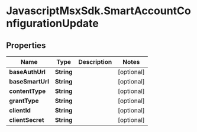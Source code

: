 # JavascriptMsxSdk.SmartAccountConfigurationUpdate

## Properties

Name | Type | Description | Notes
------------ | ------------- | ------------- | -------------
**baseAuthUrl** | **String** |  | [optional] 
**baseSmartUrl** | **String** |  | [optional] 
**contentType** | **String** |  | [optional] 
**grantType** | **String** |  | [optional] 
**clientId** | **String** |  | [optional] 
**clientSecret** | **String** |  | [optional] 


